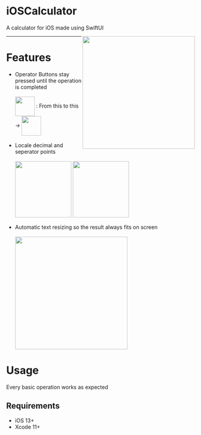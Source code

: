 # iOSCalculator
A calculator for iOS made using SwiftUI

<img align="right" src="https://user-images.githubusercontent.com/70406237/91624737-92831e00-e9aa-11ea-9689-c50d58827d0a.png" width="300" />

___

# Features
<ul>
  <li>Operator Buttons stay pressed until the operation is completed</li>
  <br>
  <im>
        <img align="center" width="52" src="https://user-images.githubusercontent.com/70406237/91623312-a414f780-e9a3-11ea-9dbe-bee43c897c7d.png">
        : From this to this ->
        <img align="center" width="52" src="https://user-images.githubusercontent.com/70406237/91623314-a5462480-e9a3-11ea-9b7a-86e3ca59409b.png">
  </im>
  <br><br>
  <li>Locale decimal and seperator points</li>
  <br>
  <im>


  <img align="center" width="150" src="https://user-images.githubusercontent.com/70406237/91623534-81cfa980-e9a4-11ea-98b4-d856b96d82b0.png">

  <img align="center" width="150" src="https://user-images.githubusercontent.com/70406237/91623537-8300d680-e9a4-11ea-980b-302055e8acc8.png">

  
  </im>
  <br><br>
  <li>Automatic text resizing so the result always fits on screen</li>
  <br>
  <img align="center" width="300" src="https://user-images.githubusercontent.com/70406237/91624082-ff94b480-e9a6-11ea-93e6-258b5d9d0a05.gif">
</ul>

# Usage
Every basic operation works as expected

## Requirements

* iOS 13+
* Xcode 11+
